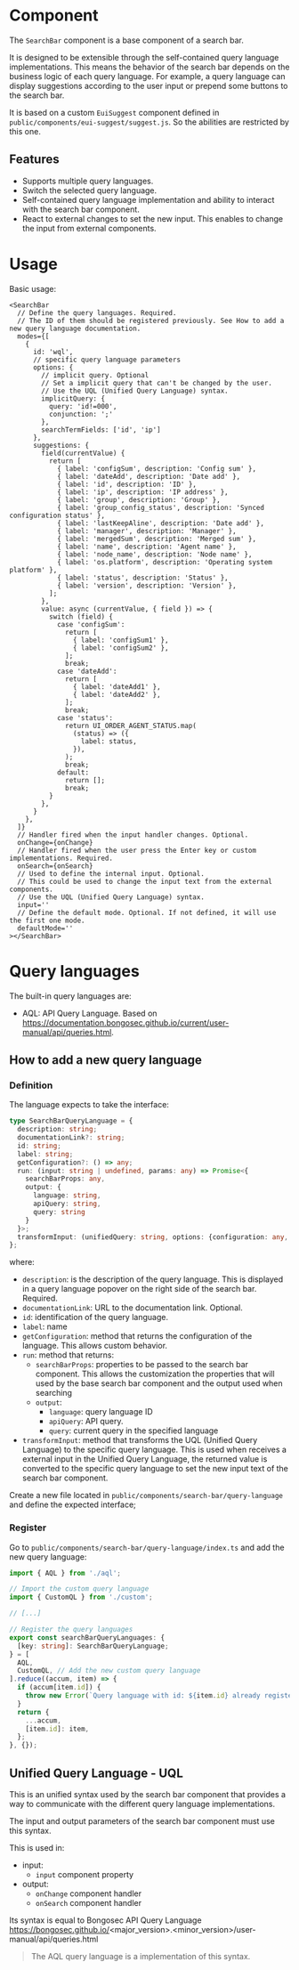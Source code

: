 # Component

The `SearchBar` component is a base component of a search bar.

It is designed to be extensible through the self-contained query language implementations. This means
the behavior of the search bar depends on the business logic of each query language. For example, a
query language can display suggestions according to the user input or prepend some buttons to the search bar.

It is based on a custom `EuiSuggest` component defined in `public/components/eui-suggest/suggest.js`. So the
abilities are restricted by this one.

## Features

- Supports multiple query languages.
- Switch the selected query language.
- Self-contained query language implementation and ability to interact with the search bar component.
- React to external changes to set the new input. This enables to change the input from external components.

# Usage

Basic usage:

```tsx
<SearchBar
  // Define the query languages. Required.
  // The ID of them should be registered previously. See How to add a new query language documentation.
  modes={[
    {
      id: 'wql',
      // specific query language parameters
      options: {
        // implicit query. Optional
        // Set a implicit query that can't be changed by the user.
        // Use the UQL (Unified Query Language) syntax.
        implicitQuery: {
          query: 'id!=000',
          conjunction: ';'
        },
        searchTermFields: ['id', 'ip']
      },
      suggestions: {
        field(currentValue) {
          return [
            { label: 'configSum', description: 'Config sum' },
            { label: 'dateAdd', description: 'Date add' },
            { label: 'id', description: 'ID' },
            { label: 'ip', description: 'IP address' },
            { label: 'group', description: 'Group' },
            { label: 'group_config_status', description: 'Synced configuration status' },
            { label: 'lastKeepAline', description: 'Date add' },
            { label: 'manager', description: 'Manager' },
            { label: 'mergedSum', description: 'Merged sum' },
            { label: 'name', description: 'Agent name' },
            { label: 'node_name', description: 'Node name' },
            { label: 'os.platform', description: 'Operating system platform' },
            { label: 'status', description: 'Status' },
            { label: 'version', description: 'Version' },
          ];
        },
        value: async (currentValue, { field }) => {
          switch (field) {
            case 'configSum':
              return [
                { label: 'configSum1' },
                { label: 'configSum2' },
              ];
              break;
            case 'dateAdd':
              return [
                { label: 'dateAdd1' },
                { label: 'dateAdd2' },
              ];
              break;
            case 'status':
              return UI_ORDER_AGENT_STATUS.map(
                (status) => ({
                  label: status,
                }),
              );
              break;
            default:
              return [];
              break;
          }
        },
      }
    },
  ]}
  // Handler fired when the input handler changes. Optional.
  onChange={onChange}
  // Handler fired when the user press the Enter key or custom implementations. Required.
  onSearch={onSearch}
  // Used to define the internal input. Optional.
  // This could be used to change the input text from the external components.
  // Use the UQL (Unified Query Language) syntax.
  input=''
  // Define the default mode. Optional. If not defined, it will use the first one mode.
  defaultMode=''
></SearchBar>
```

# Query languages

The built-in query languages are:

- AQL: API Query Language. Based on https://documentation.bongosec.github.io/current/user-manual/api/queries.html.

## How to add a new query language

### Definition

The language expects to take the interface:

```ts
type SearchBarQueryLanguage = {
  description: string;
  documentationLink?: string;
  id: string;
  label: string;
  getConfiguration?: () => any;
  run: (input: string | undefined, params: any) => Promise<{
    searchBarProps: any,
    output: {
      language: string,
      apiQuery: string,
      query: string
    }
  }>;
  transformInput: (unifiedQuery: string, options: {configuration: any, parameters: any}) => string;
};
```

where:

- `description`: is the description of the query language. This is displayed in a query language popover
  on the right side of the search bar. Required.
- `documentationLink`: URL to the documentation link. Optional.
- `id`: identification of the query language.
- `label`: name
- `getConfiguration`: method that returns the configuration of the language. This allows custom behavior.
- `run`: method that returns:
  - `searchBarProps`: properties to be passed to the search bar component. This allows the
  customization the properties that will used by the base search bar component and the output used when searching
  - `output`:
    - `language`: query language ID
    - `apiQuery`: API query.
    - `query`: current query in the specified language
- `transformInput`: method that transforms the UQL (Unified Query Language) to the specific query
  language. This is used when receives a external input in the Unified Query Language, the returned
  value is converted to the specific query language to set the new input text of the search bar
  component.

Create a new file located in `public/components/search-bar/query-language` and define the expected interface;

### Register

Go to `public/components/search-bar/query-language/index.ts` and add the new query language:

```ts
import { AQL } from './aql';

// Import the custom query language
import { CustomQL } from './custom';

// [...]

// Register the query languages
export const searchBarQueryLanguages: {
  [key: string]: SearchBarQueryLanguage;
} = [
  AQL,
  CustomQL, // Add the new custom query language
].reduce((accum, item) => {
  if (accum[item.id]) {
    throw new Error(`Query language with id: ${item.id} already registered.`);
  }
  return {
    ...accum,
    [item.id]: item,
  };
}, {});
```

## Unified Query Language - UQL

This is an unified syntax used by the search bar component that provides a way to communicate
with the different query language implementations.

The input and output parameters of the search bar component must use this syntax.

This is used in:
- input:
  - `input` component property
- output:
  - `onChange` component handler 
  - `onSearch` component handler

Its syntax is equal to Bongosec API Query Language
https://bongosec.github.io/<major_version>.<minor_version>/user-manual/api/queries.html

> The AQL query language is a implementation of this syntax.